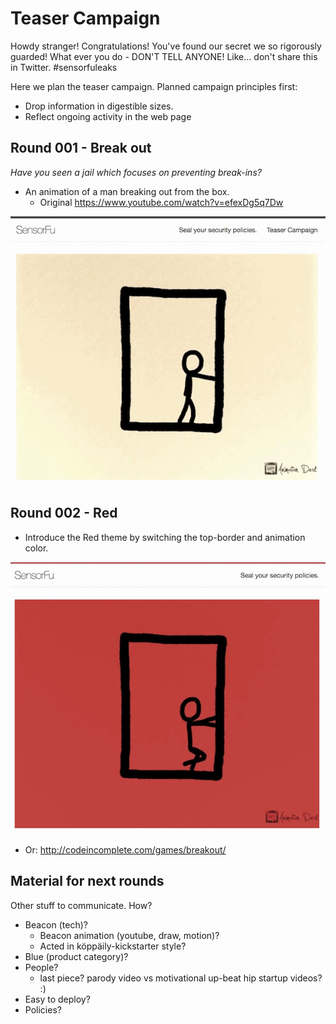 # Teaser Campaign

Howdy stranger! Congratulations! You've found our secret we so
rigorously guarded! What ever you do - DON'T TELL ANYONE!
Like... don't share this in Twitter. #sensorfuleaks

Here we plan the teaser campaign. Planned campaign principles first:

* Drop information in digestible sizes.
* Reflect ongoing activity in the web page

## Round 001 - Break out

*Have you seen a jail which focuses on preventing break-ins?*

* An animation of a man breaking out from the box.
  * Original <https://www.youtube.com/watch?v=efexDg5q7Dw>

![vanilla](vanilla.jpg)

## Round 002 - Red

* Introduce the Red theme by switching the top-border and animation color.

![red](red.jpg)

 * Or: <http://codeincomplete.com/games/breakout/>

## Material for next rounds

Other stuff to communicate. How?

  * Beacon (tech)?
    * Beacon animation (youtube, draw, motion)?
    * Acted in köppäily-kickstarter style?
  * Blue (product category)?
  * People?
    * last piece? parody video vs motivational up-beat hip startup
      videos? :)
  * Easy to deploy?
  * Policies?
